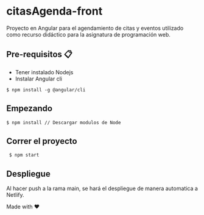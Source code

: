 # citasAgenda-front

Proyecto en Angular para el agendamiento de citas y eventos utilizado como recurso didáctico para la asignatura de programación web.

## Pre-requisitos 📋

- Tener instalado Nodejs
- Instalar Angular cli

``
  $ npm install -g @angular/cli
``

##  Empezando 
``
  $ npm install // Descargar modulos de Node
``

## Correr el proyecto 
`` 
  $ npm start
``

## Despliegue

Al hacer push a la rama main, se hará el despliegue de manera automatica a Netlify.


Made with ❤
